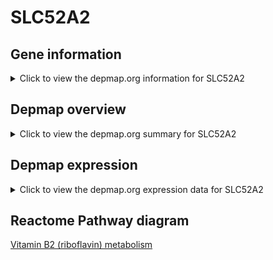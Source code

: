 <h1>SLC52A2</h1>

<h2>Gene information</h2>
<details>
  <summary>Click to view the depmap.org information for SLC52A2</summary>
  <iframe src="https://depmap.org/portal/gene/SLC52A2?tab=about" style="border:none;width:100%;height:800px"></iframe>
</details>

<h2>Depmap overview</h2>
<details>
  <summary>Click to view the depmap.org summary for SLC52A2</summary>
  <iframe src="https://depmap.org/portal/gene/SLC52A2?tab=overview" style="border:none;width:100%;height:800px"></iframe>
</details>

<h2>Depmap expression</h2>
<details>
  <summary>Click to view the depmap.org expression data for SLC52A2</summary>
  <iframe src="https://depmap.org/portal/gene/SLC52A2?tab=characterization" style="border:none;width:100%;height:800px"></iframe>
</details>



<h2>Reactome Pathway diagram</h2>
<a href="https://reactome.org/PathwayBrowser/#/R-HSA-196843" target="_BLANK">Vitamin B2 (riboflavin) metabolism</a>



